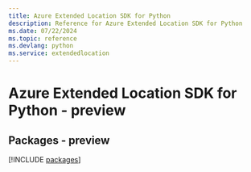 ```yaml
---
title: Azure Extended Location SDK for Python
description: Reference for Azure Extended Location SDK for Python
ms.date: 07/22/2024
ms.topic: reference
ms.devlang: python
ms.service: extendedlocation
---
```

# Azure Extended Location SDK for Python - preview
## Packages - preview
[!INCLUDE [packages](extended-location-index.md)]